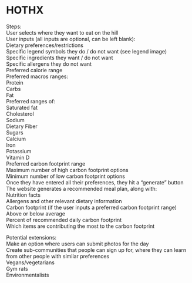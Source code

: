 # HOTHX  
  
Steps:  
    User selects where they want to eat on the hill  
    User inputs (all inputs are optional, can be left blank):  
        Dietary preferences/restrictions  
            Specific legend symbols they do / do not want (see legend image)  
            Specific ingredients they want / do not want  
            Specific allergens they do not want  
        Preferred calorie range  
        Preferred macros ranges:  
            Protein  
            Carbs  
            Fat  
        Preferred ranges of:  
            Saturated fat  
            Cholesterol  
            Sodium  
            Dietary Fiber  
            Sugars  
            Calcium  
            Iron  
            Potassium  
            Vitamin D  
        Preferred carbon footprint range  
            Maximum number of high carbon footprint options  
            Minimum number of low carbon footprint options  
        Once they have entered all their preferences, they hit a “generate” button  
        The website generates a recommended meal plan, along with:  
            Nutrition facts  
            Allergens and other relevant dietary information  
            Carbon footprint (if the user inputs a preferred carbon footprint range)  
            Above or below average  
            Percent of recommended daily carbon footprint  
            Which items are contributing the most to the carbon footprint  
  
Potential extensions:  
    Make an option where users can submit photos for the day  
    Create sub-communities that people can sign up for, where they can learn from other people with similar preferences  
        Vegans/vegetarians  
        Gym rats  
        Environmentalists  
